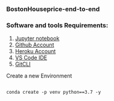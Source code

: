 ### BostonHouseprice-end-to-end

### Software and tools Requirements:
1. [Jupyter notebook](https://jupyter.org/)
2. [Github Account](https://github.com/)
3. [Heroku Account](https://www.heroku.com/)
4. [VS Code IDE](https://code.visualstudio.com/)
5. [GitCLI](https://git-scm.com/downloads)

Create a new Environment

```

conda create -p venv python==3.7 -y

```





